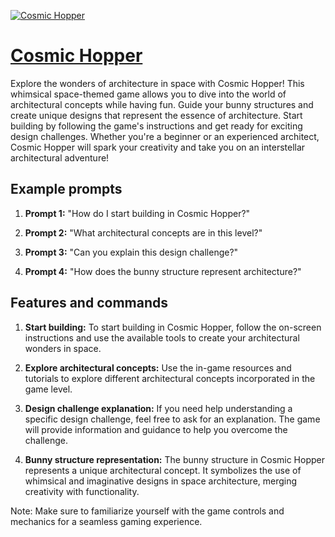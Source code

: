[![Cosmic Hopper](https://files.oaiusercontent.com/file-sEa6L9Uxgp1YbtBcl8lvgpwm?se=2123-10-17T23%3A34%3A04Z&sp=r&sv=2021-08-06&sr=b&rscc=max-age%3D31536000%2C%20immutable&rscd=attachment%3B%20filename%3Df6abdfda-3f56-4d25-977f-01bf00c3c68e.png&sig=ANr%2BnFe0/s3jisDcjsOhKG1871yqMUmZOOorPnRWrno%3D)](https://chat.openai.com/g/g-yUG054URH-cosmic-hopper)

# [Cosmic Hopper](https://chat.openai.com/g/g-yUG054URH-cosmic-hopper)

Explore the wonders of architecture in space with Cosmic Hopper! This whimsical space-themed game allows you to dive into the world of architectural concepts while having fun. Guide your bunny structures and create unique designs that represent the essence of architecture. Start building by following the game's instructions and get ready for exciting design challenges. Whether you're a beginner or an experienced architect, Cosmic Hopper will spark your creativity and take you on an interstellar architectural adventure!

## Example prompts

1. **Prompt 1:** "How do I start building in Cosmic Hopper?"

2. **Prompt 2:** "What architectural concepts are in this level?"

3. **Prompt 3:** "Can you explain this design challenge?"

4. **Prompt 4:** "How does the bunny structure represent architecture?"

## Features and commands

1. **Start building:** To start building in Cosmic Hopper, follow the on-screen instructions and use the available tools to create your architectural wonders in space.

2. **Explore architectural concepts:** Use the in-game resources and tutorials to explore different architectural concepts incorporated in the game level. 

3. **Design challenge explanation:** If you need help understanding a specific design challenge, feel free to ask for an explanation. The game will provide information and guidance to help you overcome the challenge.

4. **Bunny structure representation:** The bunny structure in Cosmic Hopper represents a unique architectural concept. It symbolizes the use of whimsical and imaginative designs in space architecture, merging creativity with functionality.

Note: Make sure to familiarize yourself with the game controls and mechanics for a seamless gaming experience.